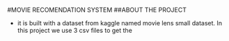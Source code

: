 #MOVIE RECOMENDATION SYSTEM
##ABOUT THE PROJECT
* it is built with a dataset from kaggle named movie lens small dataset. In this project we use 3 csv files to get the 
